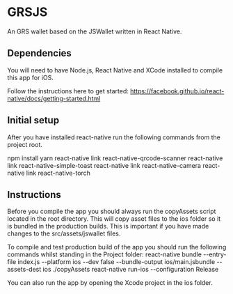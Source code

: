 # GRSJS
An GRS wallet based on the JSWallet written in React Native.

## Dependencies
You will need to have Node.js, React Native and XCode installed to compile this app for iOS.

Follow the instructions here to get started:
https://facebook.github.io/react-native/docs/getting-started.html

## Initial setup
After you have installed react-native run the following commands from the project root.

npm install
yarn
react-native link react-native-qrcode-scanner
react-native link react-native-simple-toast
react-native link react-native-camera
react-native link react-native-torch

## Instructions
Before you compile the app you should always run the copyAssets script located in the root directory. This will copy asset files to the ios folder so it is bundled in the production builds. This is important if you have made changes to the src/assets/jswallet files.

To compile and test production build of the app you should run the following commands whilst standing in the Project folder:
react-native bundle --entry-file index.js --platform ios --dev false --bundle-output ios/main.jsbundle --assets-dest ios
./copyAssets
react-native run-ios --configuration Release

You can also run the app by opening the Xcode project in the ios folder.